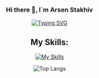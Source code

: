<div align="center">

  ### Hi there 👋, I`m Arsen Stakhiv

<!--
**astakhiv/astakhiv** is a ✨ _special_ ✨ repository because its `README.md` (this file) appears on your GitHub profile.

Here are some ideas to get you started:

- 🔭 I’m currently working on ...
- 🌱 I’m currently learning ...
- 👯 I’m looking to collaborate on ...
- 🤔 I’m looking for help with ...
- 💬 Ask me about ...
- 📫 How to reach me: ...
- 😄 Pronouns: ...
- ⚡ Fun fact: ...
-->
[![Typing SVG](https://readme-typing-svg.demolab.com?font=Fira+Code&size=50&pause=1000&color=6C42F5&center=true&vCenter=true&random=false&width=800&height=60&lines=Web+Developer)](https://git.io/typing-svg)

## My Skills: 
[![My Skills](https://skillicons.dev/icons?i=html,css,bootstrap,js,ts,react,nodejs,py,django,cs,dotnet,unity,git,github,stackoverflow,linux,vscode&perline=6)](https://skillicons.dev)

![Top Langs](https://github-readme-stats.vercel.app/api/top-langs/?username=astakhiv&layout=compact&theme=tokyonight)
<div>
